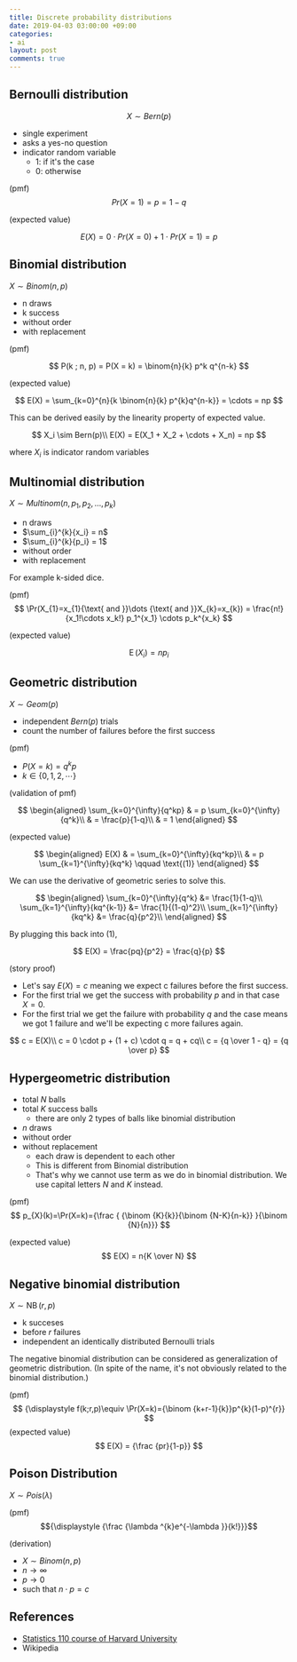 ```yaml
---
title: Discrete probability distributions
date: 2019-04-03 03:00:00 +09:00
categories:
- ai
layout: post
comments: true
---
```


## Bernoulli distribution

$$
X \sim Bern(p)
$$

- single experiment
- asks a yes-no question
- indicator random variable
  - 1: if it's the case
  - 0: otherwise

(pmf)
$$
Pr(X = 1) = p = 1 - q
$$

(expected value)

$$
E(X) = 0 \cdot Pr(X = 0) + 1 \cdot Pr(X = 1) = p
$$

## Binomial distribution

$X \sim Binom(n,p)$

- n draws
- k success
- without order
- with replacement

(pmf)

$$
P(k ; n, p) = P(X = k) = \binom{n}{k} p^k q^{n-k}
$$

(expected value)

$$
E(X) = \sum_{k=0}^{n}{k \binom{n}{k} p^{k}q^{n-k}} = \cdots = np
$$

This can be derived easily by the linearity property of expected value.

$$
X_i \sim Bern(p)\\
E(X) = E(X_1 + X_2 + \cdots + X_n) = np
$$

where $X_i$ is indicator random variables

## Multinomial distribution

$X \sim Multinom(n, p_1, p_2, \dots, p_k)$

- n draws
- $\sum_{i}^{k}{x_i} = n$
- $\sum_{i}^{k}{p_i} = 1$
- without order
- with replacement

For example k-sided dice.

(pmf)
$$
\Pr(X_{1}=x_{1}{\text{ and }}\dots {\text{ and }}X_{k}=x_{k}) =
\frac{n!}{x_1!\cdots x_k!} p_1^{x_1} \cdots p_k^{x_k}
$$

(expected value)

$$
\operatorname{E}(X_i) = n p_i
$$

## Geometric distribution

$X \sim Geom(p)$

- independent $Bern(p)$ trials
- count the number of failures before the first success

(pmf)

- $P(X = k) = q^kp$
- $k \in \{0,1,2,\cdots\}$

(validation of pmf)

$$
\begin{aligned}
\sum_{k=0}^{\infty}{q^kp} & = p \sum_{k=0}^{\infty}{q^k}\\
& = \frac{p}{1-q}\\
& = 1
\end{aligned}
$$

(expected value)

$$
\begin{aligned}
E(X) & = \sum_{k=0}^{\infty}{kq^kp}\\
& = p \sum_{k=1}^{\infty}{kq^k} \qquad \text{(1)}
\end{aligned}
$$

We can use the derivative of geometric series to solve this.

$$
\begin{aligned}
\sum_{k=0}^{\infty}{q^k} &= \frac{1}{1-q}\\
\sum_{k=1}^{\infty}{kq^{k-1}} &= \frac{1}{(1-q)^2}\\
\sum_{k=1}^{\infty}{kq^k} &= \frac{q}{p^2}\\
\end{aligned}
$$

By plugging this back into (1),

$$
E(X) = \frac{pq}{p^2} = \frac{q}{p}
$$

(story proof)

- Let's say $E(X) = c$ meaning we expect c failures before the first success.
- For the first trial we get the success with probability $p$ and in that case $X = 0$.
- For the first trial we get the failure with probability $q$ and the case means we got 1 failure and we'll be expecting c more failures again.

$$
c = E(X)\\
c = 0 \cdot p + (1 + c) \cdot q = q + cq\\
c = {q \over 1 - q} = {q \over p}
$$

## Hypergeometric distribution

- total $N$ balls
- total $K$ success balls
  - there are only 2 types of balls like binomial distribution
- $n$ draws
- without order
- without replacement
  - each draw is dependent to each other
  - This is different from Binomial distribution
  - That's why we cannot use term as we do in binomial distribution. We use capital letters $N$ and $K$ instead.

(pmf)
$$
p_{X}(k)=\Pr(X=k)={\frac { {\binom {K}{k}}{\binom {N-K}{n-k}} }{\binom {N}{n}}}
$$

(expected value)
$$
E(X) = n{K \over N}
$$

## Negative binomial distribution

$X \sim \operatorname {NB} (r,p)$

- k succeses
- before $r$ failures
- independent an identically distributed Bernoulli trials

The negative binomial distribution can be considered as generalization of geometric distribution. (In spite of the name, it's not obviously related to the binomial distribution.)

(pmf)
$$
{\displaystyle f(k;r,p)\equiv \Pr(X=k)={\binom {k+r-1}{k}}p^{k}(1-p)^{r}}
$$
(expected value)
$$
E(X) = {\frac {pr}{1-p}}
$$

## Poison Distribution

$X \sim Pois(\lambda)$

(pmf)
$${\displaystyle {\frac {\lambda ^{k}e^{-\lambda }}{k!}}}$$

(derivation)

- $X \sim Binom(n, p)$
- $n \to \infty$
- $p \to 0$
- such that $n \cdot p = c$

## References

- [Statistics 110 course of Harvard University](https://www.youtube.com/playlist?list=PL2SOU6wwxB0uwwH80KTQ6ht66KWxbzTIo)
- Wikipedia
